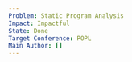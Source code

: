 ```yaml
---
Problem: Static Program Analysis
Impact: Impactful
State: Done
Target Conference: POPL
Main Author: []
---
```

